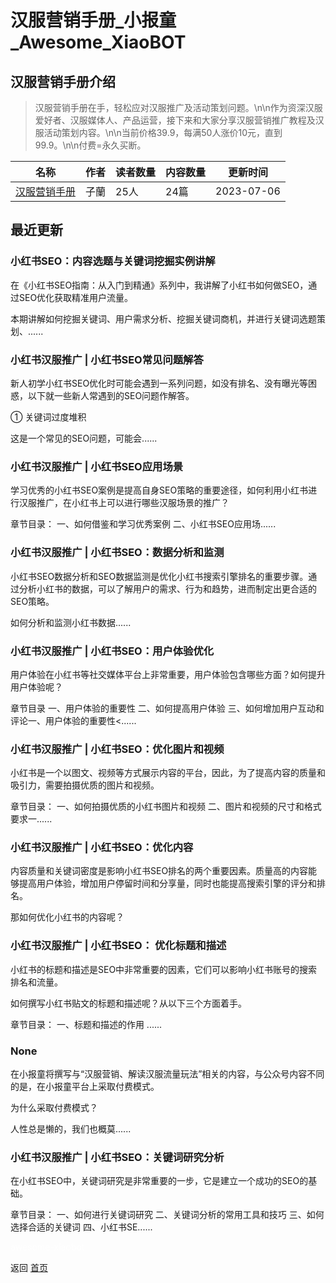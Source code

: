 # 汉服营销手册_小报童_Awesome_XiaoBOT

## 汉服营销手册介绍
> 汉服营销手册在手，轻松应对汉服推广及活动策划问题。\n\n作为资深汉服爱好者、汉服媒体人、产品运营，接下来和大家分享汉服营销推广教程及汉服活动策划内容。\n\n当前价格39.9，每满50人涨价10元，直到99.9。\n\n付费=永久买断。  
  


|名称|作者|读者数量|内容数量|更新时间|
|---|---|---|---|---|
|[汉服营销手册](https://xiaobot.net/p/hanfu?refer=9c3f1c95-a052-465a-9902-f6d75080262a)|子蘭|25人|24篇|2023-07-06|

## 最近更新
### 小红书SEO：内容选题与关键词挖掘实例讲解

在《小红书SEO指南：从入门到精通》系列中，我讲解了小红书如何做SEO，通过SEO优化获取精准用户流量。

本期讲解如何挖掘关键词、用户需求分析、挖掘关键词商机，并进行关键词选题策划、......

### 小红书汉服推广 | 小红书SEO常见问题解答

新人初学小红书SEO优化时可能会遇到一系列问题，如没有排名、没有曝光等困惑，以下就一些新人常遇到的SEO问题作解答。

① 关键词过度堆积

这是一个常见的SEO问题，可能会......

### 小红书汉服推广 | 小红书SEO应用场景

学习优秀的小红书SEO案例是提高自身SEO策略的重要途径，如何利用小红书进行汉服推广，在小红书上可以进行哪些汉服场景的推广？

章节目录： 一、如何借鉴和学习优秀案例 二、小红书SEO应用场......

### 小红书汉服推广 | 小红书SEO：数据分析和监测

小红书SEO数据分析和SEO数据监测是优化小红书搜索引擎排名的重要步骤。通过分析小红书的数据，可以了解用户的需求、行为和趋势，进而制定出更合适的SEO策略。

如何分析和监测小红书数据......

### 小红书汉服推广 | 小红书SEO：用户体验优化

用户体验在小红书等社交媒体平台上非常重要，用户体验包含哪些方面？如何提升用户体验呢？

章节目录 一、用户体验的重要性 二、如何提高用户体验 三、如何增加用户互动和评论一、用户体验的重要性<......

### 小红书汉服推广 | 小红书SEO：优化图片和视频

小红书是一个以图文、视频等方式展示内容的平台，因此，为了提高内容的质量和吸引力，需要拍摄优质的图片和视频。

章节目录： 一、如何拍摄优质的小红书图片和视频 二、图片和视频的尺寸和格式要求一......

### 小红书汉服推广 | 小红书SEO：优化内容

内容质量和关键词密度是影响小红书SEO排名的两个重要因素。质量高的内容能够提高用户体验，增加用户停留时间和分享量，同时也能提高搜索引擎的评分和排名。

那如何优化小红书的内容呢？

### 小红书汉服推广 | 小红书SEO： 优化标题和描述

小红书的标题和描述是SEO中非常重要的因素，它们可以影响小红书账号的搜索排名和流量。

如何撰写小红书贴文的标题和描述呢？从以下三个方面着手。

章节目录： 一、标题和描述的作用 ......

### None

在小报童将撰写与“汉服营销、解读汉服流量玩法”相关的内容，与公众号内容不同的是，在小报童平台上采取付费模式。

为什么采取付费模式？

人性总是懒的，我们也概莫......

### 小红书汉服推广 | 小红书SEO：关键词研究分析

在小红书SEO中，关键词研究是非常重要的一步，它是建立一个成功的SEO的基础。

章节目录： 一、如何进行关键词研究 二、关键词分析的常用工具和技巧 三、如何选择合适的关键词 四、小红书SE......


<a href="https://github.com/Reno9527/awesome-xiaobot" style="color: white; text-decoration: none;">awesome-xiaobot</a>

返回 [首页](../README.md)
